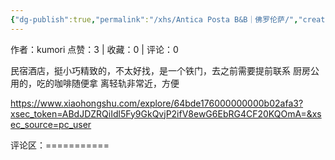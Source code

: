 ```yaml
---
{"dg-publish":true,"permalink":"/xhs/Antica Posta B&B｜佛罗伦萨/","created":"2025-03-17T22:01:11.483+08:00","updated":"2025-03-17T22:01:11.483+08:00"}
---
```


作者：kumori
点赞：3   |   收藏：0   |   评论：0

民宿酒店，挺小巧精致的，不太好找，是一个铁门，去之前需要提前联系
厨房公用的，吃的咖啡随便拿
离轻轨非常近，方便

https://www.xiaohongshu.com/explore/64bde176000000000b02afa3?xsec_token=ABdJDZRQiIdl5Fy9GkQvjP2ifV8ewG6EbRG4CF20KQOmA=&xsec_source=pc_user

评论区：===========

